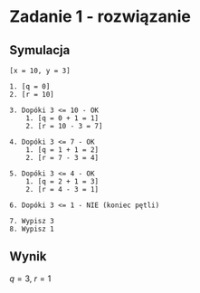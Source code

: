 # Zadanie 1 - rozwiązanie

## Symulacja

```
[x = 10, y = 3]

1. [q = 0]
2. [r = 10]

3. Dopóki 3 <= 10 - OK
    1. [q = 0 + 1 = 1]
    2. [r = 10 - 3 = 7]
    
4. Dopóki 3 <= 7 - OK
    1. [q = 1 + 1 = 2]
    2. [r = 7 - 3 = 4]
    
5. Dopóki 3 <= 4 - OK
    1. [q = 2 + 1 = 3]
    2. [r = 4 - 3 = 1]
    
6. Dopóki 3 <= 1 - NIE (koniec pętli)

7. Wypisz 3
8. Wypisz 1    
```

## Wynik

$q=3,\ r=1$
